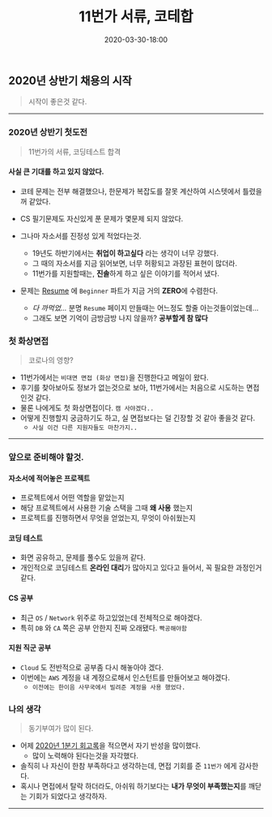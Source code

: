 ﻿---
title: 11번가 서류, 코테합
date: 2020-03-30-18:00
categories:
- Recruit_Story

tags:
- Diary
- Recruit

photos:
- /post_images/11st.PNG

---

## 2020년 상반기 채용의 시작
> 시작이 좋은것 같다.

---

### 2020년 상반기 첫도전

> 11번가의 서류, 코딩테스트 합격

#### 사실 큰 기대를 하고 있지 않았다.
* 코테 문제는 전부 해결했으나, 한문제가 복잡도를 잘못 계산하여 시스텟에서 틀렸을꺼 같았다.
* CS 필기문제도 자신있게 푼 문제가 몇문제 되지 않았다.
* 그나마 자소서를 진정성 있게 적었다는것.
    * 19년도 하반기에서는 **취업이 하고싶다** 라는 생각이 너무 강했다.
    * 그 때의 자소서를 지금 읽어보면, 너무 허황되고 과장된 표현이 많더라.
    * 11번가를 지원할때는, **진솔**하게 하고 싶은 이야기를 적어서 냈다.

* 문제는 [Resume](https://unluckyjung.github.io/resume/) 에 `Beginner` 파트가 지금 거의 **ZERO**에 수렴한다.
    * *다 까먹었...* 분명 `Resume` 페이지 만들때는 어느정도 할줄 아는것들이었는데...
    * 그래도 보면 기억이 금방금방 나지 않을까? **공부할게 참 많다**


### 첫 화상면접

> 코로나의 영향?

* 11번가에서는 `비대면 면접 (화상 면접)`을 진행한다고 메일이 왔다.
* 후기를 찾아보아도 정보가 없는것으로 보아, 11번가에서는 처음으로 시도하는 면접인것 같다.
* 물론 나에게도 첫 화상면접이다. `캠 사야겠다..`
* 어떻게 진행할지 궁금하기도 하고, 실 면접보다는 덜 긴장할 것 같아 좋을것 같다.
    * `사실 이건 다른 지원자들도 마찬가지..` 


---


### 앞으로 준비해야 할것.

#### 자소서에 적어놓은 프로젝트
* 프로젝트에서 어떤 역할을 맡았는지
* 해당 프로젝트에서 사용한 기술 스택을 그때 **왜 사용** 했는지
* 프로젝트를 진행하면서 무엇을 얻었는지, 무엇이 아쉬웠는지

#### 코딩 테스트
* 화면 공유하고, 문제를 풀수도 있을꺼 같다.
* 개인적으로 코딩테스트 **온라인 대리**가 많아지고 있다고 들어서, 꼭 필요한 과정인거 같다.

#### CS 공부
* 최근 `OS` / `Network` 위주로 하고있었는데 전체적으로 해야겠다.
* 특히 `DB` 와 `CA` 쪽은 공부 안한지 진짜 오래됐다. `빡공해야함`


#### 지원 직군 공부
* `Cloud` 도 전반적으로 공부좀 다시 해놓아야 겠다.
* 이번에는 `AWS` 계정을 내 계정으로해서 인스턴트를 만들어보고 해야겠다.
    * `이전에는 한이음 사무국에서 빌려준 계정을 사용 했었다.`



### 나의 생각

> 동기부여가 많이 된다.

* 어제 [2020년 1분기 회고록](https://unluckyjung.github.io/my/2020/03/29/Retrospective_of_march/)을 적으면서 자기 반성을 많이했다.
    * 많이 노력해야 된다는것을 자각했다.
* 솔직히 나 자신이 한참 부족하다고 생각하는데, 면접 기회를 준 `11번가` 에게 감사한다.
* 혹시나 면접에서 탈락 하더라도, 아쉬워 하기보다는 **내가 무엇이 부족했는지**를 깨닫는 기회가 되었다고 생각하자.

---

